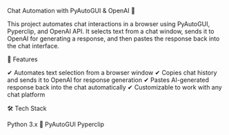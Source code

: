 Chat Automation with PyAutoGUI & OpenAI 🤖

This project automates chat interactions in a browser using PyAutoGUI, Pyperclip, and OpenAI API. It selects text from a chat window, sends it to OpenAI for generating a response, and then pastes the response back into the chat interface.

📌 Features

✔ Automates text selection from a browser window
✔ Copies chat history and sends it to OpenAI for response generation
✔ Pastes AI-generated response back into the chat automatically
✔ Customizable to work with any chat platform

🛠 Tech Stack

Python 3.x 🐍
PyAutoGUI
Pyperclip

